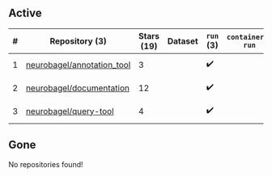## Active
| # | Repository (3) | Stars (19) | Dataset | `run` (3) | `containers-run` | Last Modified |
| --- | --- | --- | --- | --- | --- | --- |
| 1 | [neurobagel/annotation_tool](https://github.com/neurobagel/annotation_tool) | 3 |  | :heavy_check_mark: |  | 2025-05-05 13:49:17+00:00 |
| 2 | [neurobagel/documentation](https://github.com/neurobagel/documentation) | 12 |  | :heavy_check_mark: |  | 2025-04-08 16:03:04+00:00 |
| 3 | [neurobagel/query-tool](https://github.com/neurobagel/query-tool) | 4 |  | :heavy_check_mark: |  | 2025-05-01 14:10:54+00:00 |

## Gone
No repositories found!
